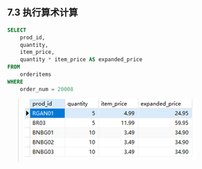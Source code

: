 ## 7.3 执行算术计算

```sql
SELECT
	prod_id,
	quantity,
	item_price,
	quantity * item_price AS expanded_price 
FROM
	orderitems 
WHERE
	order_num = 20008
```

> ![image-20240302090750155](./assets/image-20240302090750155.png)
